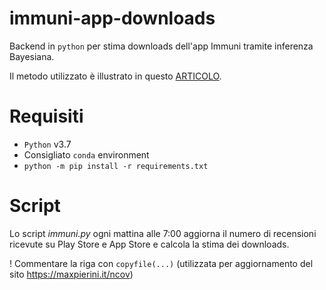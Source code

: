 # immuni-app-downloads

Backend in `python` per stima downloads dell'app Immuni tramite inferenza Bayesiana.

Il metodo utilizzato è illustrato in questo [ARTICOLO](https://maxpierini.it/ncov/immuni-articolo.pdf).

# Requisiti

- `Python` v3.7
- Consigliato `conda` environment
- `python -m pip install -r requirements.txt`

# Script

Lo script _immuni.py_ ogni mattina alle 7:00 aggiorna il numero di recensioni ricevute su Play Store e App Store e calcola la stima dei downloads.

! Commentare la riga con `copyfile(...)` (utilizzata per aggiornamento del sito https://maxpierini.it/ncov)
